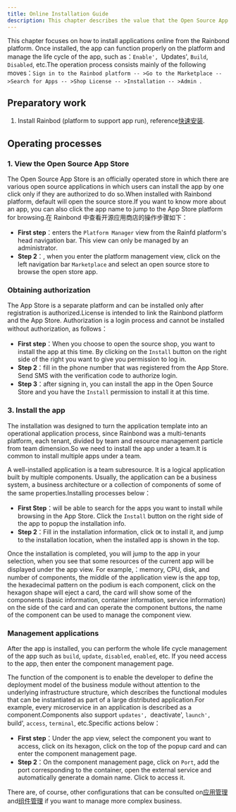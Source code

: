 ```yaml
---
title: Online Installation Guide
description: This chapter describes the value that the Open Source App Store will have.
---
```


This chapter focuses on how to install applications online from the Rainbond platform. Once installed, the app can function properly on the platform and manage the life cycle of the app, such as：`Enable', `Updates', `Build`, `Disabled`, etc.The operation process consists mainly of the following moves：`Sign in to the Rainbod platform -- >Go to the Marketplace -- >Search for Apps -- >Shop License -- >Installation -- >Admin `.

## Preparatory work

1. Install Rainbod (platform to support app run), reference[快速安装](/docs/quick-start/quick-install).

## Operating processes

### 1. View the Open Source App Store

The Open Source App Store is an officially operated store in which there are various open source applications in which users can install the app by one click only if they are authorized to do so.When installed with Rainbond platform, default will open the source store.If you want to know more about an app, you can also click the app name to jump to the App Store platform for browsing.在 Rainbond 中查看开源应用商店的操作步骤如下：

- **First step**：enters the `Platform Manager` view from the Rainfd platform's head navigation bar. This view can only be managed by an administrator.
- **Step 2**：, when you enter the platform management view, click on the left navigation bar `Marketplace` and select an open source store to browse the open store app.

### Obtaining authorization

The App Store is a separate platform and can be installed only after registration is authorized.License is intended to link the Rainbond platform and the App Store. Authorization is a login process and cannot be installed without authorization, as follows：

- **First step**：When you choose to open the source shop, you want to install the app at this time. By clicking on the `Install` button on the right side of the right you want to give you permission to log in.
- **Step 2**：fill in the phone number that was registered from the App Store. Send SMS with the verification code to authorize login.
- **Step 3**：after signing in, you can install the app in the Open Source Store and you have the `Install` permission to install it at this time.

### 3. Install the app

The installation was designed to turn the application template into an operational application process, since Rainbond was a multi-tenants platform, each tenant, divided by team and resource management particle from team dimension.So we need to install the app under a team.It is common to install multiple apps under a team.

A well-installed application is a team subresource. It is a logical application built by multiple components. Usually, the application can be a business system, a business architecture or a collection of components of some of the same properties.Installing processes below：

- **First Step**：will be able to search for the apps you want to install while browsing in the App Store. Click the `Install` button on the right side of the app to popup the installation info.
- **Step 2**：Fill in the installation information, click `OK` to install it, and jump to the installation location, when the installed app is shown in the top.

Once the installation is completed, you will jump to the app in your selection, when you see that some resources of the current app will be displayed under the app view. For example,：memory, CPU, disk, and number of components, the middle of the application view is the app top, the hexadecimal pattern on the podium is each component, click on the hexagon shape will eject a card, the card will show some of the components (basic information, container information, service information) on the side of the card and can operate the component buttons, the name of the component can be used to manage the component view.

### Management applications

After the app is installed, you can perform the whole life cycle management of the app such as `build`, `update`, `disabled`, `enabled`, etc. If you need access to the app, then enter the component management page.

The function of the component is to enable the developer to define the deployment model of the business module without attention to the underlying infrastructure structure, which describes the functional modules that can be instantiated as part of a large distributed application.For example, every microservice in an application is described as a component.Components also support `updates', `deactivate', `launch', `build', `access`, `terminal`, etc.Specific actions below：

- **First step**：Under the app view, select the component you want to access, click on its hexagon, click on the top of the popup card and can enter the component management page.
- **Step 2**：On the component management page, click on `Port`, add the port corresponding to the container, open the external service and automatically generate a domain name. Click to access it.

There are, of course, other configurations that can be consulted on[应用管理](/docs/use-manual/app-manage) and[组件管理](/docs/use-manual/component-management) if you want to manage more complex business.
